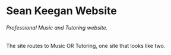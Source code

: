 # Sean Keegan Website
###### Professional Music and Tutoring website. 
The site routes to Music OR Tutoring, one site that looks like two.
